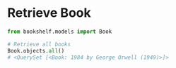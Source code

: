 # Retrieve Book

```python
from bookshelf.models import Book

# Retrieve all books
Book.objects.all()
# <QuerySet [<Book: 1984 by George Orwell (1949)>]>
```
